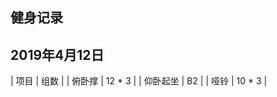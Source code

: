## 健身记录

## 2019年4月12日
| 项目      |  组数  |
| 俯卧撑    | 12 * 3 | 
| 仰卧起坐  | B2     | 
| 哑铃      | 10 * 3 | 
